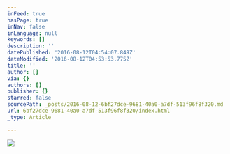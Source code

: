 ```yaml
---
inFeed: true
hasPage: true
inNav: false
inLanguage: null
keywords: []
description: ''
datePublished: '2016-08-12T04:54:07.849Z'
dateModified: '2016-08-12T04:53:53.775Z'
title: ''
author: []
via: {}
authors: []
publisher: {}
starred: false
sourcePath: _posts/2016-08-12-6bf27dce-9681-40a0-a7df-513f96f8f320.md
url: 6bf27dce-9681-40a0-a7df-513f96f8f320/index.html
_type: Article

---
```

![](https://the-grid-user-content.s3-us-west-2.amazonaws.com/8763cbbf-8574-48e1-ade3-479dc18602f6.jpg)